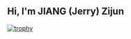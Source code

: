 ## Hi, I'm JIANG (Jerry) Zijun
[![trophy](https://github-profile-trophy.vercel.app/?username=jzjerry&theme=onedark)](https://github.com/ryo-ma/github-profile-trophy)
